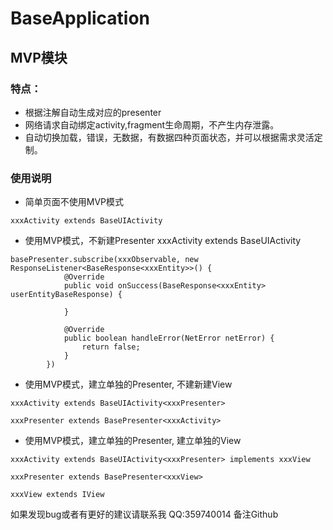 # BaseApplication

## MVP模块

### 特点：
* 根据注解自动生成对应的presenter
* 网络请求自动绑定activity,fragment生命周期，不产生内存泄露。
* 自动切换加载，错误，无数据，有数据四种页面状态，并可以根据需求灵活定制。

### 使用说明
* 简单页面不使用MVP模式
```
xxxActivity extends BaseUIActivity
```

* 使用MVP模式，不新建Presenter
xxxActivity extends BaseUIActivity<BasePresenter>

```
basePresenter.subscribe(xxxObservable, new ResponseListener<BaseResponse<xxxEntity>>() {
            @Override
            public void onSuccess(BaseResponse<xxxEntity> userEntityBaseResponse) {

            }

            @Override
            public boolean handleError(NetError netError) {
                return false;
            }
        })

 ```

* 使用MVP模式，建立单独的Presenter, 不建新建View
```
xxxActivity extends BaseUIActivity<xxxPresenter>

xxxPresenter extends BasePresenter<xxxActivity>
```

* 使用MVP模式，建立单独的Presenter, 建立单独的View
```
xxxActivity extends BaseUIActivity<xxxPresenter> implements xxxView

xxxPresenter extends BasePresenter<xxxView>

xxxView extends IView
```

如果发现bug或者有更好的建议请联系我
QQ:359740014 备注Github

